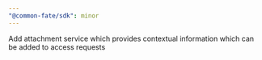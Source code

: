 ```yaml
---
"@common-fate/sdk": minor
---
```


Add attachment service which provides contextual information which can be added to access requests
